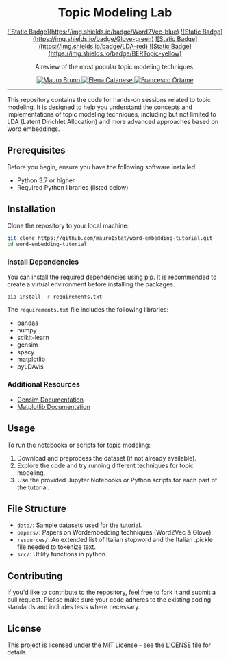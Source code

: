 <h1 align="center">
  Topic Modeling Lab
</h1>
<div align="center">
  <a href="">![Static Badge](https://img.shields.io/badge/Word2Vec-blue)</a>
  <a href="">![Static Badge](https://img.shields.io/badge/Glove-green)</a>
  <a href="">![Static Badge](https://img.shields.io/badge/LDA-red)</a>
  <a href="">![Static Badge](https://img.shields.io/badge/BERTopic-yellow)</a>
  
</div>

<p align="center">
  A review of the most popular topic modeling techniques.
</p>

<div align="center">
  <a href="https://www.researchgate.net/profile/Mauro-Bruno-2">
    <img src="https://img.shields.io/badge/Mauro%20Bruno-white?logo=researchgate" alt="Mauro Bruno">
  </a>
  <a href="https://www.researchgate.net/profile/Elena-Catanese-2">
    <img src="https://img.shields.io/badge/Elena%20Catanese-white?logo=researchgate" alt="Elena Catanese">
  </a>
  <a href="https://www.researchgate.net/profile/Francesco-Ortame-3">
    <img src="https://img.shields.io/badge/Francesco%20Ortame-white?logo=researchgate" alt="Francesco Ortame">
  </a>
</div>

---
This repository contains the code for hands-on sessions related to topic modeling. It is designed to help you understand the concepts and implementations of topic modeling techniques, including but not limited to LDA (Latent Dirichlet Allocation) and more advanced approaches based on word embeddings.

## Prerequisites

Before you begin, ensure you have the following software installed:

- Python 3.7 or higher
- Required Python libraries (listed below)

## Installation

Clone the repository to your local machine:

```bash
git clone https://github.com/mauroIstat/word-embedding-tutorial.git
cd word-embedding-tutorial
```

### Install Dependencies

You can install the required dependencies using pip. It is recommended to create a virtual environment before installing the packages.

```bash
pip install -r requirements.txt
```

The `requirements.txt` file includes the following libraries:

- pandas
- numpy
- scikit-learn
- gensim
- spacy
- matplotlib
- pyLDAvis

### Additional Resources

- [Gensim Documentation](https://radimrehurek.com/gensim/)
- [Matplotlib Documentation](https://matplotlib.org/)

## Usage

To run the notebooks or scripts for topic modeling:

1. Download and preprocess the dataset (if not already available).
2. Explore the code and try running different techniques for topic modeling.
3. Use the provided Jupyter Notebooks or Python scripts for each part of the tutorial.


## File Structure

- `data/`: Sample datasets used for the tutorial.
- `papers/`: Papers on Wordembedding techniques (Word2Vec & Glove).
- `resources/`: An extended list of Italian stopword and the Italian .pickle file needed to tokenize text.
- `src/`: Utility functions in python.

## Contributing

If you'd like to contribute to the repository, feel free to fork it and submit a pull request. Please make sure your code adheres to the existing coding standards and includes tests where necessary.

## License

This project is licensed under the MIT License - see the [LICENSE](LICENSE) file for details.
